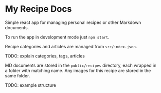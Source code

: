 # My Recipe Docs

Simple react app for managing personal recipes or other Markdown documents.

To run the app in development mode just `npm start`.

Recipe categories and articles are managed from `src/index.json`.

TODO: explain categories, tags, articles

MD documents are stored in the `public/recipes` directory, each wrapped in a folder with matching name. Any images for this recipe are stored in the same folder.

TODO: example structure
